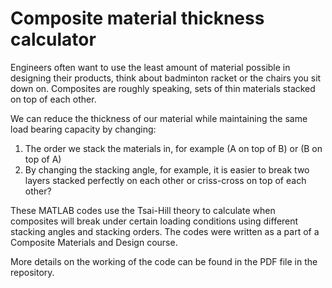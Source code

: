 # Composite material thickness calculator

Engineers often want to use the least amount of material possible in designing their products, think about badminton racket or the chairs you sit down on. Composites are roughly speaking, sets of thin materials stacked on top of each other. 

We can reduce the thickness of our material while maintaining the same load bearing capacity by changing:
1. The order we stack the materials in, for example (A on top of B) or (B on top of A)
2. By changing the stacking angle, for example, it is easier to break two layers stacked perfectly on each other or criss-cross on top of each other?

These MATLAB codes use the Tsai-Hill theory to calculate when composites will break under certain loading conditions using different stacking angles and stacking orders. The codes were written as a part of a Composite Materials and Design course.

More details on the working of the code can be found in the PDF file in the repository.
